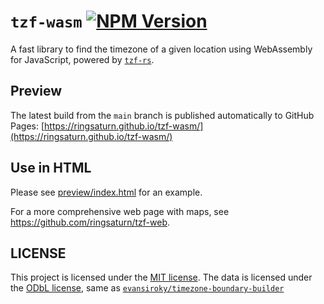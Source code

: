 # `tzf-wasm` [![NPM Version](https://img.shields.io/npm/v/tzf-wasm)](https://www.npmjs.com/package/tzf-wasm)

A fast library to find the timezone of a given location using WebAssembly for
JavaScript, powered by [`tzf-rs`](https://github.com/ringsaturn/tzf-rs).

## Preview

The latest build from the `main` branch is published automatically to GitHub Pages:
[https://ringsaturn.github.io/tzf-wasm/](https://ringsaturn.github.io/tzf-wasm/)

## Use in HTML

Please see [preview/index.html](https://github.com/ringsaturn/tzf-wasm/tree/main/preview) for an example.

For a more comprehensive web page with maps, see <https://github.com/ringsaturn/tzf-web>.

## LICENSE

This project is licensed under the [MIT license](./LICENSE). The data is
licensed under the
[ODbL license](https://github.com/ringsaturn/tzf-rel/blob/main/LICENSE), same as
[`evansiroky/timezone-boundary-builder`](https://github.com/evansiroky/timezone-boundary-builder)
